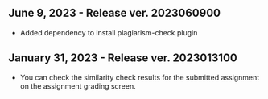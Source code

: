## June 9, 2023 - Release ver. 2023060900
* Added dependency to install plagiarism-check plugin

## January 31, 2023 - Release ver. 2023013100
* You can check the similarity check results for the submitted assignment on the assignment grading screen.